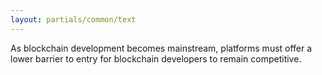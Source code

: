 ```yaml
---
layout: partials/common/text
---
```


As blockchain development becomes mainstream, platforms must offer a lower barrier to entry for blockchain developers to remain competitive.
